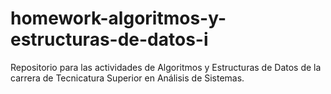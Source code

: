 # homework-algoritmos-y-estructuras-de-datos-i
Repositorio para las actividades de Algoritmos y Estructuras de Datos de la carrera de Tecnicatura Superior en Análisis de Sistemas.
